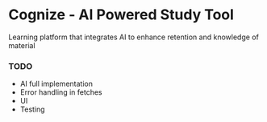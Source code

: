 # Cognize - AI Powered Study Tool

Learning platform that integrates AI to enhance retention and knowledge of material


### TODO
* AI full implementation
* Error handling in fetches
* UI
* Testing